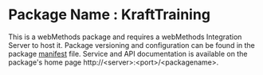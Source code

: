 # Package Name : KraftTraining
This is a webMethods package and requires a webMethods Integration Server to host it. Package versioning and configuration can be found in the package [manifest](./KraftTraining/manifest.v3) file. Service and API documentation is available on the package's home page http://&lt;server&gt;:&lt;port&gt;/&lt;packagename>.